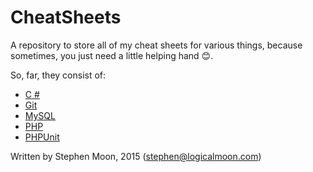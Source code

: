 # CheatSheets
A repository to store all of my cheat sheets for various things, because
sometimes, you just need a little helping hand :blush:.

So, far, they consist of:

* [C &#35;](https://github.com/s-moon/CheatSheets/blob/master/CSharp.md)
* [Git](https://github.com/s-moon/CheatSheets/blob/master/Git.md)
* [MySQL](https://github.com/s-moon/CheatSheets/blob/master/MySQL.md)
* [PHP](https://github.com/s-moon/CheatSheets/blob/master/PHP.md)
* [PHPUnit](https://github.com/s-moon/CheatSheets/blob/master/PHPUnit.md)

Written by Stephen Moon, 2015 (stephen@logicalmoon.com)

